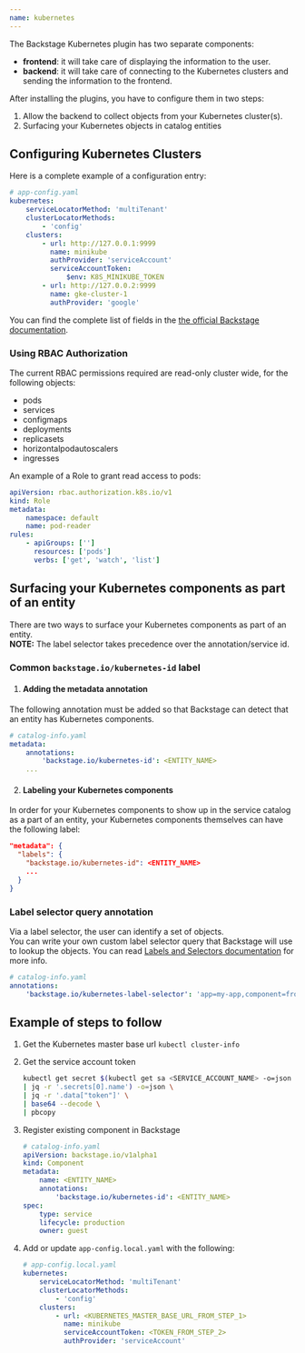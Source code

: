 ```yaml
---
name: kubernetes
---
```


The Backstage Kubernetes plugin has two separate components:

-   **frontend**: it will take care of displaying the information to the user.
-   **backend**: it will take care of connecting to the Kubernetes clusters and sending the information to the frontend.

After installing the plugins, you have to configure them in two steps:

1. Allow the backend to collect objects from your Kubernetes cluster(s).
2. Surfacing your Kubernetes objects in catalog entities

## Configuring Kubernetes Clusters

Here is a complete example of a configuration entry:

```yaml
# app-config.yaml
kubernetes:
    serviceLocatorMethod: 'multiTenant'
    clusterLocatorMethods:
        - 'config'
    clusters:
        - url: http://127.0.0.1:9999
          name: minikube
          authProvider: 'serviceAccount'
          serviceAccountToken:
              $env: K8S_MINIKUBE_TOKEN
        - url: http://127.0.0.2:9999
          name: gke-cluster-1
          authProvider: 'google'
```

You can find the complete list of fields in the [the official Backstage documentation](https://backstage.io/docs/features/kubernetes/configuration).

### Using RBAC Authorization

The current RBAC permissions required are read-only cluster wide, for the
following objects:

-   pods
-   services
-   configmaps
-   deployments
-   replicasets
-   horizontalpodautoscalers
-   ingresses

An example of a Role to grant read access to pods:

```yaml
apiVersion: rbac.authorization.k8s.io/v1
kind: Role
metadata:
    namespace: default
    name: pod-reader
rules:
    - apiGroups: ['']
      resources: ['pods']
      verbs: ['get', 'watch', 'list']
```

## Surfacing your Kubernetes components as part of an entity

There are two ways to surface your Kubernetes components as part of an entity.  
**NOTE:** The label selector takes precedence over the annotation/service id.

### Common `backstage.io/kubernetes-id` label

1. #### Adding the metadata annotation

The following annotation must be added so that Backstage can detect that an entity has Kubernetes components.

```yaml
# catalog-info.yaml
metadata:
    annotations:
        'backstage.io/kubernetes-id': <ENTITY_NAME>
    ...
```

2. #### Labeling your Kubernetes components

In order for your Kubernetes components to show up in the service catalog as a part
of an entity, your Kubernetes components themselves can have the following label:

```json
"metadata": {
  "labels": {
    "backstage.io/kubernetes-id": <ENTITY_NAME>
    ...
  }
}
```

### Label selector query annotation

Via a label selector, the user can identify a set of objects.  
You can write your own custom label selector query that Backstage will use to
lookup the objects. You can read
[Labels and Selectors documentation](https://kubernetes.io/docs/concepts/overview/working-with-objects/labels/)
for more info.

```yaml
# catalog-info.yaml
annotations:
    'backstage.io/kubernetes-label-selector': 'app=my-app,component=front-end'
```

## Example of steps to follow

1. Get the Kubernetes master base url `kubectl cluster-info`
2. Get the service account token

    ```bash
    kubectl get secret $(kubectl get sa <SERVICE_ACCOUNT_NAME> -o=json \
    | jq -r '.secrets[0].name') -o=json \
    | jq -r '.data["token"]' \
    | base64 --decode \
    | pbcopy
    ```

3. Register existing component in Backstage

    ```yaml
    # catalog-info.yaml
    apiVersion: backstage.io/v1alpha1
    kind: Component
    metadata:
        name: <ENTITY_NAME>
        annotations:
            'backstage.io/kubernetes-id': <ENTITY_NAME>
    spec:
        type: service
        lifecycle: production
        owner: guest
    ```

4. Add or update `app-config.local.yaml` with the following:

    ```yaml
    # app-config.local.yaml
    kubernetes:
        serviceLocatorMethod: 'multiTenant'
        clusterLocatorMethods:
            - 'config'
        clusters:
            - url: <KUBERNETES_MASTER_BASE_URL_FROM_STEP_1>
              name: minikube
              serviceAccountToken: <TOKEN_FROM_STEP_2>
              authProvider: 'serviceAccount'
    ```
